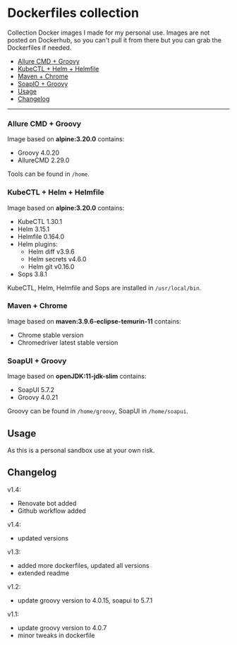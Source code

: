# Dockerfiles collection

Collection Docker images I made for my personal use. Images are not posted on Dockerhub, so you can't pull it from there but you can grab the Dockerfiles if needed.

<!-- TOC -->
  * [Allure CMD + Groovy](#allure-cmd--groovy)
  * [KubeCTL + Helm + Helmfile](#kubectl--helm--helmfile)
  * [Maven + Chrome](#maven--chrome)
  * [SoapIO + Groovy](#soapio--groovy)
  * [Usage](#usage)
  * [Changelog](#changelog)
<!-- TOC -->
___
### Allure CMD + Groovy

Image based on **alpine:3.20.0** contains:

- Groovy 4.0.20
- AllureCMD 2.29.0

Tools can be found in `/home`.

### KubeCTL + Helm + Helmfile

Image based on **alpine:3.20.0** contains:

- KubeCTL 1.30.1
- Helm 3.15.1
- Helmfile 0.164.0
- Helm plugins:
  - Helm diff v3.9.6
  - Helm secrets v4.6.0
  - Helm git v0.16.0
- Sops 3.8.1

KubeCTL, Helm, Helmfile and Sops are installed in `/usr/local/bin`.

### Maven + Chrome

Image based on **maven:3.9.6-eclipse-temurin-11** contains:

- Chrome stable version
- Chromedriver latest stable version

### SoapUI + Groovy

Image based on **openJDK:11-jdk-slim** contains:
   
- SoapUI 5.7.2
- Groovy 4.0.21

Groovy can be found in `/home/groovy`, SoapUI in `/home/soapui`.

## Usage

As this is a personal sandbox use at your own risk.

## Changelog

v1.4:
- Renovate bot added
- Github workflow added

v1.4:
- updated versions

v1.3:
- added more dockerfiles, updated all versions
- extended readme

v1.2:
- update groovy version to 4.0.15, soapui to 5.7.1

v1.1:
- update groovy version to 4.0.7
- minor tweaks in dockerfile